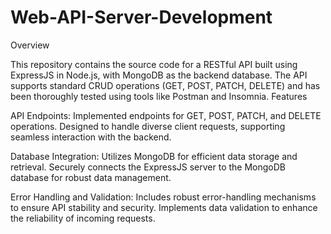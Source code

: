 # Web-API-Server-Development

Overview

This repository contains the source code for a RESTful API built using ExpressJS in Node.js, with MongoDB as the backend database. The API supports standard CRUD operations (GET, POST, PATCH, DELETE) and has been thoroughly tested using tools like Postman and Insomnia.
Features

API Endpoints:
    Implemented endpoints for GET, POST, PATCH, and DELETE operations.
    Designed to handle diverse client requests, supporting seamless interaction with the backend.

Database Integration:
    Utilizes MongoDB for efficient data storage and retrieval.
    Securely connects the ExpressJS server to the MongoDB database for robust data management.

Error Handling and Validation:
    Includes robust error-handling mechanisms to ensure API stability and security.
    Implements data validation to enhance the reliability of incoming requests.
